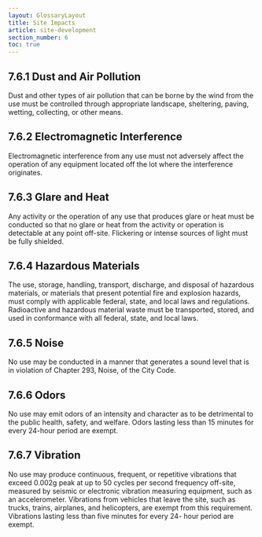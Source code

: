 ```yaml
---
layout: GlossaryLayout
title: Site Impacts
article: site-development
section_number: 6
toc: true
---
```


## 7.6.1 Dust and Air Pollution

Dust and other types of air pollution that can be borne by the wind from the use must be controlled through appropriate landscape, sheltering, paving, wetting, collecting, or other means.

## 7.6.2 Electromagnetic Interference

Electromagnetic interference from any use must not adversely affect the operation of any equipment located off the lot where the interference originates.

## 7.6.3 Glare and Heat

Any activity or the operation of any use that produces glare or heat must be conducted so that no glare or heat from the activity or operation is detectable at any point off-site. Flickering or intense sources of light must be fully shielded.

## 7.6.4 Hazardous Materials

The use, storage, handling, transport, discharge, and disposal of hazardous materials, or materials that present potential fire and explosion hazards, must comply with applicable federal, state, and local laws and regulations. Radioactive and hazardous material waste must be transported, stored, and used in conformance with all federal, state, and local laws.

## 7.6.5 Noise

No use may be conducted in a manner that generates a sound level that is in violation of Chapter 293, Noise, of the City Code.

## 7.6.6 Odors

No use may emit odors of an intensity and character as to be detrimental to the public health, safety, and welfare. Odors lasting less than 15 minutes for every 24-hour period are exempt.

## 7.6.7 Vibration

No use may produce continuous, frequent, or repetitive vibrations that exceed 0.002g peak at up to 50 cycles per second frequency off-site, measured by seismic or electronic vibration measuring equipment, such as an accelerometer. Vibrations from vehicles that leave the site, such as trucks, trains, airplanes, and helicopters, are exempt from this requirement. Vibrations lasting less than five minutes for every 24- hour period are exempt.
